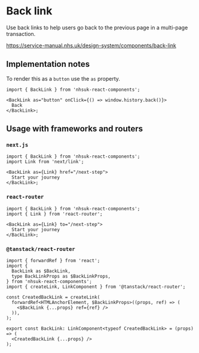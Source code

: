 # Back link

Use back links to help users go back to the previous page in a multi-page transaction.

https://service-manual.nhs.uk/design-system/components/back-link

## Implementation notes

To render this as a `button` use the `as` property.

```tsx
import { BackLink } from 'nhsuk-react-components';

<BackLink as="button" onClick={() => window.history.back()}>
  Back
</BackLink>;
```

## Usage with frameworks and routers

### `next.js`

```tsx
import { BackLink } from 'nhsuk-react-components';
import Link from 'next/link';

<BackLink as={Link} href="/next-step">
  Start your journey
</BackLink>;
```

### `react-router`

```tsx
import { BackLink } from 'nhsuk-react-components';
import { Link } from 'react-router';

<BackLink as={Link} to="/next-step">
  Start your journey
</BackLink>;
```

### `@tanstack/react-router`

```tsx
import { forwardRef } from 'react';
import {
  BackLink as $BackLink,
  type BackLinkProps as $BackLinkProps,
} from 'nhsuk-react-components';
import { createLink, LinkComponent } from '@tanstack/react-router';

const CreatedBackLink = createLink(
  forwardRef<HTMLAnchorElement, $BackLinkProps>((props, ref) => (
    <$BackLink {...props} ref={ref} />
  )),
);

export const BackLink: LinkComponent<typeof CreatedBackLink> = (props) => (
  <CreatedBackLink {...props} />
);
```
